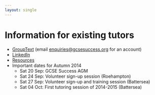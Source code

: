 ```yaml
---
layout: single
---
```


# Information for existing tutors

- [GroupText](http://grouptext.gcsesuccess.org/) (email [enquiries@gcsesuccess.org](mailto:enquiries@gcsesuccess.org) for an account)
- [LinkedIn](https://www.linkedin.com/groups/GCSE-Success-4650328)
- [Resources](resources.html)
- Important dates for Autumn 2014
  - Sat 20 Sep: GCSE Success AGM
  - Sat 24 Sep: Volunteer sign-up session (Roehampton)
  - Sat 27 Sep: Volunteer sign-up and training session (Battersea)
  - Sat 04 Oct: First tutoring session of 2014-2015 (Battersea)
